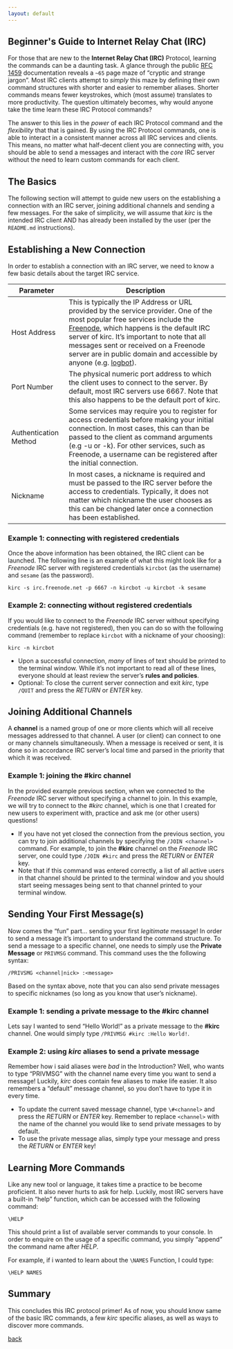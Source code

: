```yaml
---
layout: default
---
```


## Beginner's Guide to Internet Relay Chat (IRC)

For those that are new to the **Internet Relay Chat (IRC)** Protocol, learning the commands can be a daunting task. A glance through the public [RFC 1459](https://tools.ietf.org/html/rfc1459) documentation reveals a `~65` page maze of “cryptic  and strange jargon”. Most IRC clients attempt to _simply_ this maze by defining their own command structures with shorter and easier to remember aliases.  Shorter commands means fewer keystrokes, which (most assume) translates to more productivity. The question ultimately becomes, why would anyone take the time learn these IRC Protocol commands?

The answer to this lies in the _power_ of each IRC Protocol command and the _flexibility_ that that is gained. By using the IRC Protocol commands, one is able to interact in a consistent manner across all IRC services and clients. This means, no matter what half-decent client you are connecting with, you should be able to send a messages and interact with the _core_ IRC server without the need to learn custom commands for each client.

## The Basics

The following section will attempt to guide new users on the establishing a connection with an IRC server, joining additional channels and sending a few messages.  For the sake of simplicity, we will assume that _kirc_ is the intended IRC client AND has already been installed by the user (per the `README.md` instructions).

## Establishing a New Connection

In order to establish a connection with an IRC server, we need to know a few basic details about the target IRC service.

| Parameter             | Description                                                                                                                                                                                                                                                                                                                                               |
|-----------------------|-----------------------------------------------------------------------------------------------------------------------------------------------------------------------------------------------------------------------------------------------------------------------------------------------------------------------------------------------------------|
| Host Address          | This is typically the IP Address or URL provided by the service provider. One of the most popular free services include the [Freenode](https://freenode.net/), which happens is the default IRC server of kirc. It’s important to note that all messages sent or received on a Freenode server are in public domain and accessible by anyone (e.g. [logbot](https://freenode.logbot.info/)). |
| Port Number           | The physical numeric port address to which the client uses to connect to the server. By default, most IRC servers use 6667. Note that this also happens to be the default port of kirc.                                                                                                                                                                   |
| Authentication Method | Some services may require you to register for access credentials before making your initial connection. In most cases, this can than be passed to the client as command arguments (e.g -u or -k). For other services, such as Freenode, a username can be registered after the initial connection.                                                        |
| Nickname              | In most cases, a nickname is required and must be passed to the IRC server before the access to credentials. Typically, it does not matter which nickname the user chooses as this can be changed later once a connection has been established.                                                                                                           |

### Example 1: connecting with registered credentials

Once the above information has been obtained, the IRC client can be launched. The following line is an example of what this might look like for a _Freenode_ IRC server with registered credentials `kircbot` (as the username) and `sesame` (as the password). 

```shell
kirc -s irc.freenode.net -p 6667 -n kircbot -u kircbot -k sesame
```

### Example 2: connecting without registered credentials

If you would like to connect to the _Freenode_ IRC server without specifying credentials (e.g. have not registered), then you can do so with the following command (remember to replace `kircbot` with a nickname of your choosing):

```shell 
kirc -n kircbot
```

*  Upon a successful connection, _many_ of lines of text should be printed to the terminal window. While it’s not important to read all of these lines, everyone should at least review the server’s __rules and policies__.
*  Optional: To close the current server connection and exit _kirc_, type `/QUIT` and press the _RETURN_ or _ENTER_ key. 

## Joining Additional Channels

A __channel__ is a named group of one or more clients which will all receive messages addressed to that channel.  A user (or client) can connect to one or many channels simultaneously.  When a message is received or sent, it is done so in accordance IRC server’s local time and parsed in the priority that which it was received. 

### Example 1: joining the #kirc channel

In the provided example previous section, when we connected to the _Freenode_ IRC server without specifying a channel to join. In this example, we will try to connect to the _#kirc_ channel, which is one that I created for new users to experiment with, practice and ask me (or other users) questions!

*   If you have not yet closed the connection from the previous section, you can try to join additional channels by specifying the `/JOIN <channel>` command. For example, to join the __#kirc__ channel on the _Freenode_ IRC server, one could type `/JOIN #kirc` and press the _RETURN_ or _ENTER_ key. 
*   Note that if this command was entered correctly, a list of all active users in that channel should be printed to the terminal window and you should start seeing messages being sent to that channel printed to your terminal window.  
 
## Sending Your First Message(s)

Now comes the “fun” part... sending your first _legitimate_ message! In order to send a message it’s important to understand the command structure.  To send a message to a specific channel, one needs to simply use the __Private Message__ or `PRIVMSG` command. This command uses the the following syntax:

```
/PRIVSMG <channel|nick> :<message>
```

Based on the syntax above, note that you can also send private messages to specific nicknames (so long as you know that user’s nickname).  

### Example 1: sending a private message to the #kirc channel

Lets say I wanted to send “Hello World!” as a private message to the __#kirc__ channel. One would simply type `/PRIVMSG #kirc :Hello World!`.

### Example 2: using _kirc_ aliases to send a private message

Remember how i said aliases were _bad_ in the Introduction? Well, who wants to type “PRIVMSG” with the channel name every time you want to send a message! Luckily, _kirc_ does contain few aliases to make life easier. It also remembers a “default” message channel, so you don’t have to type it in every time.

*   To update the current saved message channel, type `\#<channel>` and press the _RETURN_ or _ENTER_ key. Remember to replace `<channel>` with the name of the channel you would like to send private messages to by default.
*   To use the private message alias, simply type your message and press the _RETURN_ or _ENTER_ key!

## Learning More Commands

Like any new tool or language, it takes time a practice to be become proficient.  It also never hurts to ask for help. Luckily, most IRC servers have a built-in “help” function, which can be accessed with the following command:

```
\HELP
```

This should print a list of available server commands to your console.  In order to enquire on the usage of a specific command, you simply “append” the command name after _HELP_.  

For example, if i wanted to learn about the `\NAMES` Function, I could type:

```
\HELP NAMES
```

## Summary

This concludes this IRC protocol primer! As of now, you should know same of the basic IRC commands, a few _kirc_ specific aliases, as well as ways to discover more commands. 

[back](./)
